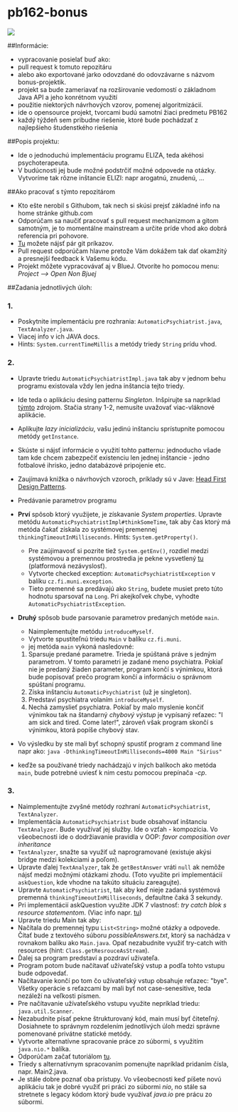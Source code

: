 pb162-bonus
===========
![](http://www.kent.ac.uk/careers/pics/psychologist.gif)

##Informácie:

* vypracovanie posielať buď ako:
 * pull request k tomuto repozitáru
 * alebo ako exportované jarko odovzdané do odovzávarne s názvom bonus-projektik.
* projekt sa bude zameriavať na rozširovanie vedomostí o základnom Java API a jeho konrétnom využití
* použitie niektorých návrhových vzorov, pomenej algoritmizácií.
* ide o opensource projekt, tvorcami budú samotní žiaci predmetu PB162
* každý týždeň sem pribudne riešenie, ktoré bude pochádzať z najlepšieho študenstkého riešenia

##Popis projektu:

* Ide o jednoduchú implementáciu programu ELIZA, teda akéhosi psychoterapeuta.
* V budúcnosti jej bude možné podstrčiť možné odpovede na otázky. Vytvoríme tak rôzne inštancie ELIZI: napr arogatnú, znudenú, ...

##Ako pracovať s týmto repozitárom
* Kto ešte nerobil s Githubom, tak nech si skúsi prejsť základné info na home stránke github.com
* Odporúčam sa naučiť pracovať s pull request mechanizmom a gitom samotným, je to momentálne mainstream a určite príde vhod ako dobrá referencia pri pohovore.
* [Tu]("https://confluence.atlassian.com/display/STASH/Basic+Git+commands") možete nájsť pár git príkazov.
* Pull request odporúčam hlavne pretože Vám dokážem tak dať okamžitý a presnejší feedback k Vašemu kódu.
* Projekt môžete vypracovávať aj v BlueJ. Otvoríte ho pomocou menu: *Project --> Open Non Bjuej*

##Zadania jednotlivých úloh:

### 1.

* Poskytnite implementáciu pre rozhrania: ``AutomaticPsychiatrist.java``, ``TextAnalyzer.java``.
* Viacej info v ich JAVA docs.
* Hints: ``System.currentTimeMillis`` a metódy triedy ``String`` prídu vhod.

### 2.

* Upravte triedu ``AutomaticPsychiatristImpl.java`` tak aby v jednom behu programu existovala vždy len jedna inštancia tejto triedy.
 * Ide teda o aplikáciu desing patternu *Singleton*. Inšpirujte sa napríklad [týmto](http://www.javaworld.com/javaworld/jw-04-2003/jw-0425-designpatterns.html?page=1) zdrojom. Stačia strany 1-2, nemusíte uvažovať viac-vláknové aplikácie.
 * Aplikujte *lazy inicializáciu*, vašu jedinú inštanciu sprístupnite pomocou metódy ``getInstance``.
 * Skúste si nájsť informácie o využití tohto patternu: jednoducho všade tam kde chcem zabezpečiť existenciu len jednej inštancie - jedno fotbalové ihrisko, jedno databázové pripojenie etc.
 * Zaujímavá knižka o návrhových vzoroch, príklady sú v Jave: [Head First Design Patterns](http://www.amazon.com/First-Design-Patterns-Elisabeth-Freeman/dp/0596007124).

* Predávanie parametrov programu
 * **Prví** spôsob ktorý využijete, je získavanie *System properties*. Upravte metódu ``AutomaticPsychiatristImpl#thinkSomeTime``, tak aby čas ktorý má metóda čakať získala zo systémovej premennej ``thinkingTimeoutInMilliseconds``. Hints: ``System.getProperty()``. 
   * Pre zaújimavosť si pozrite tiež ``System.getEnv()``, rozdiel medzi systémovou a premennou prostredia je pekne vysvetlený [tu]("http://stackoverflow.com/a/13112065") (platformová nezávyslosť).
   * Vytvorte checked exception: ``AutomaticPsychiatristException`` v balíku ``cz.fi.muni.exception``.
   * Tieto premenné sa predávajú ako ``String``, budete musiet preto túto hodnotu sparsovať na ``Long``. Pri akejkoľvek chybe, vyhodte ``AutomaticPsychiatristException``.
 
* **Druhý** spôsob bude parsovanie parametrov predaných metóde ``main``.
   * Naimplementujte metódu ``introduceMyself``.
   * Vytvorte spustiteľnú triedu ``Main`` v balíku ``cz.fi.muni``.
   * jej metóda ``main`` vykoná nasledovné: 
   1. Sparsuje predané parametre. Trieda je spúštaná práve s jedným parametrom. V tomto parametri je zadané meno psychiatra. Pokiaľ nie je predaný žiaden parameter, program končí s výnimkou, ktorá bude popisovať prečo program končí a informáciu o správnom spúštaní programu.
   2. Získa inštanciu ``AutomaticPsychiatrist`` (už je singleton).
   3. Predstaví psychiatra volaním ``introduceMyself``.
   4. Nechá zamyslieť psychiatra. Pokiaľ by malo myslenie končiť výnimkou tak na štandarný *chybový výstup* je vypísaný reťazec: "I am sick and tired. Come later!", zároveň však program skončí s výnimkou, ktorá popíše chybový stav.
* Vo výsledku by ste mali byť schopný spustiť program z command line napr ako: ``java -DthinkingTimeoutInMilliseconds=4000 Main "Sirius"``
* keďže sa používané triedy nachádzajú v iných balíkoch ako metóda ``main``, bude potrebné uviesť k nim cestu pomocou prepínača *-cp*.

### 3.
* Naimplementujte zvyšné metódy rozhraní ``AutomaticPsychiatrist``, ``TextAnalyzer``.
 * Implementácia ``AutomaticPsychiatrist`` bude obsahovať inštanciu ``TextAnalyzer``. Bude využívať jej služby. Ide o vzťah  - kompozícia. Vo všeobecnosti ide o dodržiavanie pravidla v OOP: *favor composition over inheritance*
 * ``TextAnalyzer``, snažte sa využiť už naprogramované (existuje akýsi bridge medzi kolekciami a poľom).
 * Upravte ďalej ``TextAnalyzer``, tak že ``getBestAnswer`` vráti ``null`` ak nemôže nájsť medzi možnými otázkami zhodu. (Toto využite pri implementácií ``askQuestion``, kde vhodne na takúto situáciu zareagujte).
 * Upravte ``AutomaticPsychiatrist``, tak aby keď nieje zadaná systémová premenná ``thinkingTimeoutInMilliseconds``, defaultne čaká 3 sekundy.
 * Pri implementácií askQuestion využite JDK 7 vlastnosť: *try catch blok s resource statementom*. (Viac info napr. [tu](http://docs.oracle.com/javase/tutorial/essential/exceptions/tryResourceClose.html))
* Upravte triedu Main tak aby:
 * Načítala do premennej typu ``List<String>`` možné otázky a odpovede. Čítať bude z textového súboru *possibleAnswers.txt*, ktorý sa nachádza v rovnakom balíku ako ``Main.java``. Opať nezabudnite využiť try-catch with resources (hint: ``Class.getResrouceAsStream``).
 * Ďalej sa program predstaví a pozdraví uživateľa.
 * Program potom bude načítavať užívateľský vstup a podľa tohto vstupu bude odpovedať.
 * Načítavanie končí po tom čo užívateľský vstup obsahuje reťazec: "bye". Všetky operácie s reťazcami by mali byť not case-senesitive, teda nezáleží na veľkosti písmen.
 * Pre načítavanie užívateľského vstupu využite nepríklad triedu: ``java.util.Scanner``.
 * Nezabudnite písať pekne štrukturovaný kód, main musí byť čiteteľný. Dosiahnete to správnym rozdelením jednotlivých úloh medzi správne pomenované privátne statické metódy.
* Vytvorte alternatívne spracovanie práce zo súbormi, s využitím ``java.nio.*`` balíka.
 * Odporúčam začať tutoriálom [tu](http://docs.oracle.com/javase/tutorial/essential/io/fileio.html).
 * Triedy s alternatívnym spracovaním pomenujte napríklad pridaním čísla, napr. Main2.java.
 * Je stále dobre poznať oba prístupy. Vo všeobecnosti keď píšete novú aplikáciu tak je dobré využiť pri práci zo súbormi *nio*, no stále sa stretnete s legacy kódom ktorý bude využívať *java.io* pre prácu zo súbormi.
